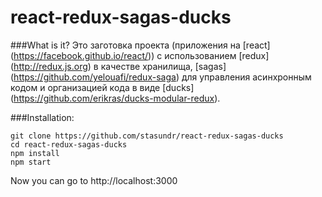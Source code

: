 # react-redux-sagas-ducks

###What is it?
Это заготовка проекта (приложения на [react] (https://facebook.github.io/react/)) с использованием [redux] (http://redux.js.org) в качестве хранилища, 
[sagas] (https://github.com/yelouafi/redux-saga) для управления асинхронным кодом и организацией кода в виде [ducks] (https://github.com/erikras/ducks-modular-redux).

###Installation:
```
git clone https://github.com/stasundr/react-redux-sagas-ducks
cd react-redux-sagas-ducks
npm install
npm start
```
Now you can go to http://localhost:3000
